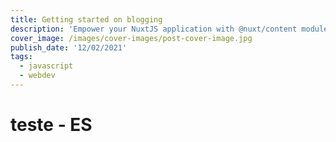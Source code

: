 ```yaml
---
title: Getting started on blogging
description: 'Empower your NuxtJS application with @nuxt/content module: write in a content/ directory and fetch your Markdown, JSON, YAML and CSV files through a MongoDB like API, acting as a Git-based Headless CMS.'
cover_image: /images/cover-images/post-cover-image.jpg
publish_date: '12/02/2021'
tags:
  - javascript
  - webdev
---
```


# teste - ES
